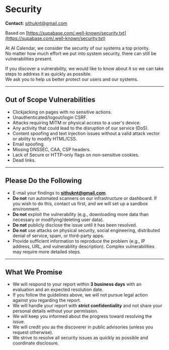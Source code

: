 # Security

**Contact:** sithuknt@gmail.com

Based on [https://supabase.com/.well-known/security.txt](https://supabase.com/.well-known/security.txt)

At AI Calendar, we consider the security of our systems a top priority.  
No matter how much effort we put into system security, there can still be vulnerabilities present.

If you discover a vulnerability, we would like to know about it so we can take steps to address it as quickly as possible.  
We ask you to help us better protect our users and our systems.

---

## Out of Scope Vulnerabilities

- Clickjacking on pages with no sensitive actions.
- Unauthenticated/logout/login CSRF.
- Attacks requiring MITM or physical access to a user's device.
- Any activity that could lead to the disruption of our service (DoS).
- Content spoofing and text injection issues without a valid attack vector or ability to modify HTML/CSS.
- Email spoofing.
- Missing DNSSEC, CAA, CSP headers.
- Lack of Secure or HTTP-only flags on non-sensitive cookies.
- Dead links.

---

## Please Do the Following

- E-mail your findings to **sithuknt@gmail.com**.
- **Do not** run automated scanners on our infrastructure or dashboard. If you wish to do this, contact us first, and we will set up a sandbox environment.
- **Do not** exploit the vulnerability (e.g., downloading more data than necessary or modifying/deleting user data).
- **Do not** publicly disclose the issue until it has been resolved.
- **Do not** use attacks on physical security, social engineering, distributed denial of service, spam, or third-party apps.
- Provide sufficient information to reproduce the problem (e.g., IP address, URL, and vulnerability description). Complex vulnerabilities may require more detailed steps.

---

## What We Promise

- We will respond to your report within **3 business days** with an evaluation and an expected resolution date.
- If you follow the guidelines above, we will not pursue legal action against you regarding the report.
- We will handle your report with **strict confidentiality** and not share your personal details without your permission.
- We will keep you informed about the progress toward resolving the issue.
- We will credit you as the discoverer in public advisories (unless you request otherwise).
- We strive to resolve all security issues as quickly as possible and coordinate disclosure.
